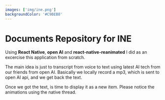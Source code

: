 ```yaml
---
images: ['img/ine.png']
backgroundColor: '#C9BEB8'
---
```


# Documents Repository for INE

Using **React Native**, **open AI** and **react-native-reanimated** I did as an excercise this application from scratch.

The main idea is just to transcript from voice to text using latest AI tech from our friends from open AI. Basically we locally record a mp3, which is sent to open AI api, and we get back the text.

Once we got the text, is time to display it as a new item. Please notice the animations using the native thread.
